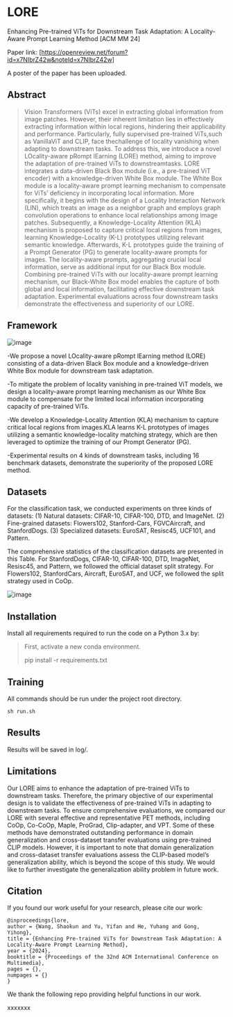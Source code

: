 # LORE
Enhancing Pre-trained ViTs for Downstream Task Adaptation: A Locality-Aware Prompt Learning Method [ACM MM 24]

Paper link: [https://openreview.net/forum?id=x7NIbrZ42w&noteId=x7NIbrZ42w]

A poster of the paper has been uploaded.

## Abstract
> Vision Transformers (ViTs) excel in extracting global information from image patches. However, their inherent limitation lies in effectively extracting information within local regions, hindering their applicability and performance. Particularly, fully supervised pre-trained ViTs,such as VanillaViT and CLIP, face thechallenge of locality vanishing when adapting to downstream tasks. To address this, we introduce a novel LOcality-aware pRompt lEarning (LORE) method, aiming to improve the adaptation of pre-trained ViTs to downstreamtasks. LORE integrates a data-driven Black Box module (i.e., a pre-trained ViT encoder) with a knowledge-driven White Box module. The White Box module is a locality-aware prompt learning
mechanism to compensate for ViTs’ deficiency in incorporating local information. More specifically, it begins with the design of a Locality Interaction Network (LIN), which treats an image as a neighbor graph and employs graph convolution operations to enhance local relationships among image patches. Subsequently, a Knowledge-Locality Attention (KLA) mechanism is proposed to capture critical local regions from images, learning Knowledge-Locality (K-L) prototypes utilizing relevant semantic knowledge. Afterwards, K-L prototypes guide the training of a Prompt Generator (PG) to generate locality-aware prompts for images. The locality-aware prompts, aggregating crucial local information, serve as additional input for our Black Box module. Combining pre-trained ViTs with our locality-aware prompt learning mechanism, our Black-White Box model enables the capture of both global and local information, facilitating effective downstream task adaptation. Experimental evaluations across four downstream tasks demonstrate the effectiveness and superiority of our LORE. 

## Framework

![image](https://github.com/Mysteriousplayer/KGPT/blob/main/model_v6.png)

-We propose a novel LOcality-aware pRompt lEarning method (LORE) consisting of a data-driven Black Box module and a knowledge-driven White Box module for downstream task adaptation.

-To mitigate the problem of locality vanishing in pre-trained ViT models, we design a locality-aware prompt learning mechanism as our White Box module to compensate for the limited local information incorporating capacity of pre-trained ViTs.

-We develop a Knowledge-Locality Attention (KLA) mechanism to capture critical local regions from images.KLA learns K-L prototypes of images utilizing a semantic knowledge-locality matching strategy, which are then leveraged to optimize the training of our Prompt Generator (PG). 

-Experimental results on 4 kinds of downstream tasks, including 16 benchmark datasets, demonstrate the superiority of the proposed LORE method.

## Datasets
For the classification task, we conducted experiments on three kinds of datasets: (1) Natural datasets: CIFAR-10, CIFAR-100, DTD, and ImageNet. (2) Fine-grained datasets: Flowers102, Stanford-Cars, FGVCAircraft, and StanfordDogs. (3) Specialized datasets: EuroSAT, Resisc45, UCF101, and Pattern. 

The comprehensive statistics of the classification datasets are presented in this Table. For StanfordDogs, CIFAR-10, CIFAR-100, DTD, ImageNet, Resisc45, and Pattern, we followed the official dataset split strategy. For Flowers102, StanfordCars, Aircraft, EuroSAT, and UCF, we followed the split strategy used in CoOp. 

![image](https://github.com/Mysteriousplayer/KGPT/blob/main/dataset_v1.png)

## Installation
Install all requirements required to run the code on a Python 3.x by:
> First, activate a new conda environment.
> 
> pip install -r requirements.txt

## Training
All commands should be run under the project root directory. 

```
sh run.sh
```
## Results
Results will be saved in log/.  

## Limitations
Our LORE aims to enhance the adaptation of pre-trained ViTs to downstream tasks. Therefore, the primary objective of our experimental design is to validate the effectiveness of pre-trained ViTs in adapting to downstream tasks. To ensure comprehensive evaluations, we compared our LORE with several effective and representative PET methods, including CoOp, Co-CoOp, Maple, ProGrad, Clip-adapter, and VPT. Some of these methods have demonstrated outstanding performance in domain generalization and cross-dataset transfer evaluations using pre-trained CLIP models. However, it is important to note that domain generalization and cross-dataset transfer evaluations assess the CLIP-based model’s generalization ability, which is beyond the scope of this study. We would like to further investigate the generalization ability problem in future work.

## Citation
If you found our work useful for your research, please cite our work:
```
@inproceedings{lore,
author = {Wang, Shaokun and Yu, Yifan and He, Yuhang and Gong, Yihong},
title = {Enhancing Pre-trained ViTs for Downstream Task Adaptation: A Locality-Aware Prompt Learning Method},
year = {2024},
booktitle = {Proceedings of the 32nd ACM International Conference on Multimedia},
pages = {},
numpages = {}
}
```
We thank the following repo providing helpful functions in our work. 

xxxxxxx
